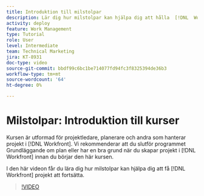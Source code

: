```yaml
---
title: Introduktion till milstolpar
description: Lär dig hur milstolpar kan hjälpa dig att hålla  [!DNL  Workfront] projekt igång.
activity: deploy
feature: Work Management
type: Tutorial
role: User
level: Intermediate
team: Technical Marketing
jira: KT-8931
doc-type: video
source-git-commit: bbdf99c6bc1be714077fd94fc3f8325394de36b3
workflow-type: tm+mt
source-wordcount: '64'
ht-degree: 0%

---
```


# Milstolpar: Introduktion till kurser

Kursen är utformad för projektledare, planerare och andra som hanterar projekt i [!DNL Workfront]. Vi rekommenderar att du slutför programmet Grundläggande om plan eller har en bra grund när du skapar projekt i [!DNL Workfront] innan du börjar den här kursen.

I den här videon får du lära dig hur milstolpar kan hjälpa dig att få [!DNL  Workfront] projekt att fortsätta.

>[!VIDEO](https://video.tv.adobe.com/v/335203/?quality=12&learn=on&enablevpops=1)
